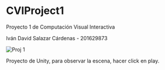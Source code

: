 # CVIProject1
Proyecto 1 de Computación Visual Interactiva


Iván David Salazar Cárdenas - 201629873


![Proj 1](https://i.imgur.com/DwQ4uvK.png)

Proyecto de Unity, para observar la escena, hacer click en play.
